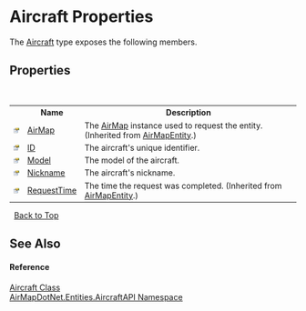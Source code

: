 # Aircraft Properties
 

The <a href="T_AirMapDotNet_Entities_AircraftAPI_Aircraft">Aircraft</a> type exposes the following members.


## Properties
&nbsp;<table><tr><th></th><th>Name</th><th>Description</th></tr><tr><td>![Public property](media/pubproperty.gif "Public property")</td><td><a href="P_AirMapDotNet_Entities_AirMapEntity_AirMap">AirMap</a></td><td>
The <a href="P_AirMapDotNet_Entities_IAirMapEntity_AirMap">AirMap</a> instance used to request the entity.
 (Inherited from <a href="T_AirMapDotNet_Entities_AirMapEntity">AirMapEntity</a>.)</td></tr><tr><td>![Public property](media/pubproperty.gif "Public property")</td><td><a href="P_AirMapDotNet_Entities_AircraftAPI_Aircraft_ID">ID</a></td><td>
The aircraft's unique identifier.</td></tr><tr><td>![Public property](media/pubproperty.gif "Public property")</td><td><a href="P_AirMapDotNet_Entities_AircraftAPI_Aircraft_Model">Model</a></td><td>
The model of the aircraft.</td></tr><tr><td>![Public property](media/pubproperty.gif "Public property")</td><td><a href="P_AirMapDotNet_Entities_AircraftAPI_Aircraft_Nickname">Nickname</a></td><td>
The aircraft's nickname.</td></tr><tr><td>![Public property](media/pubproperty.gif "Public property")</td><td><a href="P_AirMapDotNet_Entities_AirMapEntity_RequestTime">RequestTime</a></td><td>
The time the request was completed.
 (Inherited from <a href="T_AirMapDotNet_Entities_AirMapEntity">AirMapEntity</a>.)</td></tr></table>&nbsp;
<a href="#aircraft-properties">Back to Top</a>

## See Also


#### Reference
<a href="T_AirMapDotNet_Entities_AircraftAPI_Aircraft">Aircraft Class</a><br /><a href="N_AirMapDotNet_Entities_AircraftAPI">AirMapDotNet.Entities.AircraftAPI Namespace</a><br />